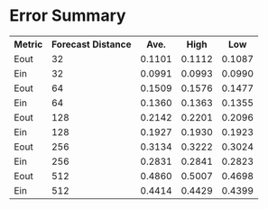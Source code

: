 Error Summary
==
<table>
<tr>
    <th>Metric</th>
    <th>Forecast Distance</th>
    <th>Ave.</th>
    <th>High</th>
    <th>Low</th>
</tr>

<tr>
    <td>Eout</td>
    <td>32</td>
    <td>0.1101</td>
    <td>0.1112</td>
    <td>0.1087</td>
</tr>
<tr>
    <td>Ein</td>
    <td>32</td>
    <td>0.0991</td>
    <td>0.0993</td>
    <td>0.0990</td>
</tr>

<tr>
    <td>Eout</td>
    <td>64</td>
    <td>0.1509</td>
    <td>0.1576</td>
    <td>0.1477</td>
</tr>
<tr>
    <td>Ein</td>
    <td>64</td>
    <td>0.1360</td>
    <td>0.1363</td>
    <td>0.1355</td>
</tr>

<tr>
    <td>Eout</td>
    <td>128</td>
    <td>0.2142</td>
    <td>0.2201</td>
    <td>0.2096</td>
</tr>
<tr>
    <td>Ein</td>
    <td>128</td>
    <td>0.1927</td>
    <td>0.1930</td>
    <td>0.1923</td>
</tr>

<tr>
    <td>Eout</td>
    <td>256</td>
    <td>0.3134</td>
    <td>0.3222</td>
    <td>0.3024</td>
</tr>
<tr>
    <td>Ein</td>
    <td>256</td>
    <td>0.2831</td>
    <td>0.2841</td>
    <td>0.2823</td>
</tr>

<tr>
    <td>Eout</td>
    <td>512</td>
    <td>0.4860</td>
    <td>0.5007</td>
    <td>0.4698</td>
</tr>
<tr>
    <td>Ein</td>
    <td>512</td>
    <td>0.4414</td>
    <td>0.4429</td>
    <td>0.4399</td>
</tr>
</table>